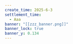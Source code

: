 ```yaml
---
create_time: 2025-6-3
settlement_time:
  - Aaa
banner: "[[zzz_banner.png]]"
banner_lock: true
banner_y: 0.134
---
```

